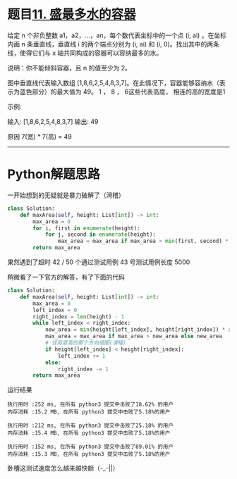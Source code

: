 # 题目[11. 盛最多水的容器](https://leetcode-cn.com/problems/container-with-most-water/)

给定 n 个非负整数 a1，a2，...，an，每个数代表坐标中的一个点 (i, ai) 。在坐标内画 n 条垂直线，垂直线 i 的两个端点分别为 (i, ai) 和 (i, 0)。找出其中的两条线，使得它们与 x 轴共同构成的容器可以容纳最多的水。

说明：你不能倾斜容器，且 n 的值至少为 2。

图中垂直线代表输入数组 [1,8,6,2,5,4,8,3,7]。在此情况下，容器能够容纳水（表示为蓝色部分）的最大值为 49。
1 ， 8 ， 6这些代表高度， 相连的高的宽度是1

 

示例:

输入: [1,8,6,2,5,4,8,3,7]
输出: 49

原因 7(宽) * 7(高) = 49

******

# Python解题思路

一开始想到的无疑就是暴力破解了（滑稽）

```python
class Solution:
    def maxArea(self, height: List[int]) -> int:
        max_area = 0
        for i, first in enumerate(height):
            for j, second in enumerate(height):
                max_area = max_area if max_area > min(first, second) * abs(i - j) else min(first, second) * abs(i - j)
        return max_area
```

果然遇到了超时
 42 / 50 个通过测试用例
 43 号测试用例长度 5000

稍微看了一下官方的解答，有了下面的代码

```python
class Solution:
    def maxArea(self, height: List[int]) -> int:
        max_area = 0
        left_index = 0
        right_index = len(height) - 1
        while left_index < right_index:
            new_area = min(height[left_index], height[right_index]) * abs(right_index - left_index)
            max_area = max_area if max_area > new_area else new_area
            # 往高度高的那个方向缩圈(滑稽)
            if height[left_index] < height[right_index]:
                left_index += 1
            else:
                right_index -= 1
        return max_area
```

运行结果

```
执行用时 :252 ms, 在所有 python3 提交中击败了18.62% 的用户
内存消耗 :15.2 MB, 在所有 python3 提交中击败了5.18%的用户

执行用时 :212 ms, 在所有 python3 提交中击败了25.18% 的用户
内存消耗 :15.4 MB, 在所有 python3 提交中击败了5.18%的用户

执行用时 :152 ms, 在所有 python3 提交中击败了89.01% 的用户
内存消耗 :15.3 MB, 在所有 python3 提交中击败了5.18%的用户
```

卧槽这测试速度怎么越来越快额（-_-||）
